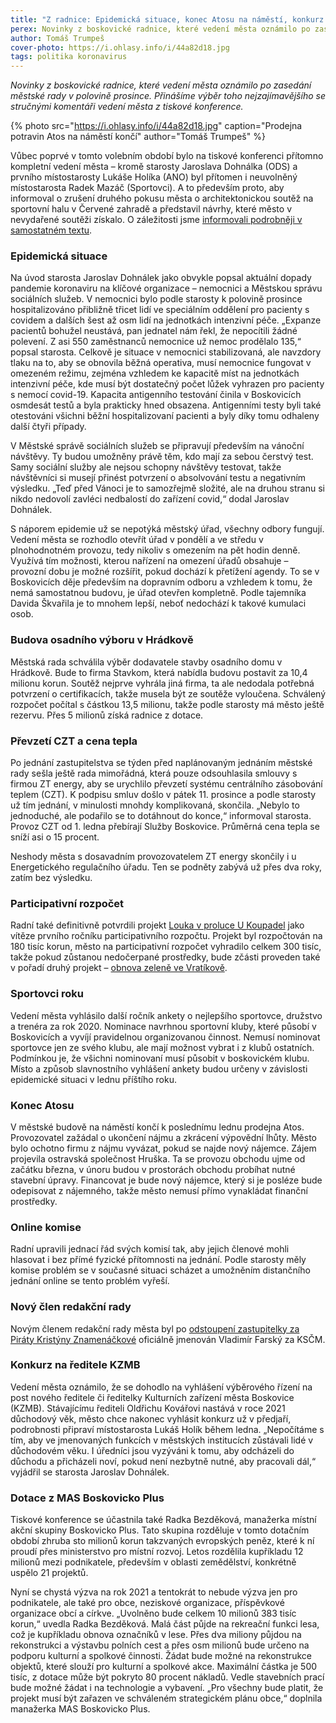 ```yaml
---
title: "Z radnice: Epidemická situace, konec Atosu na náměstí, konkurz na ředitele KZMB"
perex: Novinky z boskovické radnice, které vedení města oznámilo po zasedání městské rady v polovině prosince. Přinášíme výběr toho nejzajímavějšího.
author: Tomáš Trumpeš
cover-photo: https://i.ohlasy.info/i/44a82d18.jpg
tags: politika koronavirus
---
```


*Novinky z boskovické radnice, které vedení města oznámilo po zasedání městské rady v polovině prosince. Přinášíme výběr toho nejzajímavějšího se stručnými komentáři vedení města z tiskové konference.*

{% photo src="https://i.ohlasy.info/i/44a82d18.jpg" caption="Prodejna potravin Atos na náměstí končí" author="Tomáš Trumpeš" %}

Vůbec poprvé v tomto volebním období bylo na tiskové konferenci přítomno kompletní vedení města – kromě starosty Jaroslava Dohnálka (ODS) a prvního místostarosty Lukáše Holíka (ANO) byl přítomen i neuvolněný místostarosta Radek Mazáč (Sportovci). A to především proto, aby informoval o zrušení druhého pokusu města o architektonickou soutěž na sportovní halu v Červené zahradě a představil návrhy, které město v nevydařené soutěži získalo. O záležitosti jsme [informovali podrobněji v samostatném textu](https://ohlasy.info/clanky/2020/12/soutez-zrusena.html).

### Epidemická situace

Na úvod starosta Jaroslav Dohnálek jako obvykle popsal aktuální dopady pandemie koronaviru na klíčové organizace – nemocnici a Městskou správu sociálních služeb. V nemocnici bylo podle starosty k polovině prosince hospitalizováno přibližně třicet lidí ve speciálním oddělení pro pacienty s covidem a dalších šest až osm lidí na jednotkách intenzivní péče. „Expanze pacientů bohužel neustává, pan jednatel nám řekl, že nepocítili žádné polevení. Z asi 550 zaměstnanců nemocnice už nemoc prodělalo 135,“ popsal starosta. Celkově je situace v nemocnici stabilizovaná, ale navzdory tlaku na to, aby se obnovila běžná operativa, musí nemocnice fungovat v omezeném režimu, zejména vzhledem ke kapacitě míst na jednotkách intenzivní péče, kde musí být dostatečný počet lůžek vyhrazen pro pacienty s nemocí covid-19. Kapacita antigenního testování činila v Boskovicích osmdesát testů a byla prakticky hned obsazena. Antigenními testy byli také otestováni všichni běžní hospitalizovaní pacienti a byly díky tomu odhaleny další čtyři případy.

V Městské správě sociálních služeb se připravují především na vánoční návštěvy. Ty budou umožněny právě těm, kdo mají za sebou čerstvý test. Samy sociální služby ale nejsou schopny návštěvy testovat, takže návštěvníci si musejí přinést potvrzení o absolvování testu a negativním výsledku. „Teď před Vánoci je to samozřejmě složité, ale na druhou stranu si nikdo nedovolí zavléci nedbalostí do zařízení covid,“ dodal Jaroslav Dohnálek.

S náporem epidemie už se nepotýká městský úřad, všechny odbory fungují. Vedení města se rozhodlo otevřít úřad v pondělí a ve středu v plnohodnotném provozu, tedy nikoliv s omezením na pět hodin denně. Využívá tím možnosti, kterou nařízení na omezení úřadů obsahuje – provozní dobu je možné rozšířit, pokud dochází k přetížení agendy. To se v Boskovicích děje především na dopravním odboru a vzhledem k tomu, že nemá samostatnou budovu, je úřad otevřen kompletně. Podle tajemníka Davida Škvařila je to mnohem lepší, neboť nedochází k takové kumulaci osob. 

### Budova osadního výboru v Hrádkově

Městská rada schválila výběr dodavatele stavby osadního domu v Hrádkově. Bude to firma Stavkom, která nabídla budovu postavit za 10,4 milionu korun. Soutěž nejprve vyhrála jiná firma, ta ale nedodala potřebná potvrzení o certifikacích, takže musela být ze soutěže vyloučena. Schválený rozpočet počítal s částkou 13,5 milionu, takže podle starosty má město ještě rezervu. Přes 5 milionů získá radnice z dotace. 

### Převzetí CZT a cena tepla

Po jednání zastupitelstva se týden před naplánovaným jednáním městské rady sešla ještě rada mimořádná, která pouze odsouhlasila smlouvy s firmou ZT energy, aby se urychlilo převzetí systému centrálního zásobování teplem (CZT). K podpisu smluv došlo v pátek 11. prosince a podle starosty už tím jednání, v minulosti mnohdy komplikovaná, skončila. „Nebylo to jednoduché, ale podařilo se to dotáhnout do konce,“ informoval starosta. Provoz CZT od 1. ledna přebírají Služby Boskovice. Průměrná cena tepla se sníží asi o 15 procent.

Neshody města s dosavadním provozovatelem ZT energy skončily i u Energetického regulačního úřadu. Ten se podněty zabývá už přes dva roky, zatím bez výsledku.

### Participativní rozpočet

Radní také definitivně potvrdili projekt [Louka v proluce U Koupadel](https://ohlasy.info/clanky/2020/12/soutez-zrusena.html) jako vítěze prvního ročníku participativního rozpočtu. Projekt byl rozpočtován na 180 tisíc korun, město na participativní rozpočet vyhradilo celkem 300 tisíc, takže pokud zůstanou nedočerpané prostředky, bude zčásti proveden také v pořadí druhý projekt – [obnova zeleně ve Vratíkově](https://boskovice.pincity.cz/participativni-projekt/6).

### Sportovci roku

Vedení města vyhlásilo další ročník ankety o nejlepšího sportovce, družstvo a trenéra za rok 2020. Nominace navrhnou sportovní kluby, které působí v Boskovicích a vyvíjí pravidelnou organizovanou činnost. Nemusí nominovat sportovce jen ze svého klubu, ale mají možnost vybrat i z klubů ostatních. Podmínkou je, že všichni nominovaní musí působit v boskovickém klubu. Místo a způsob slavnostního vyhlášení ankety budou určeny v závislosti epidemické situaci v lednu příštího roku.

### Konec Atosu

V městské budově na náměstí končí k poslednímu lednu prodejna Atos. Provozovatel zažádal o ukončení nájmu a zkrácení výpovědní lhůty. Město bylo ochotno firmu z nájmu vyvázat, pokud se najde nový nájemce. Zájem projevila ostravská společnost Hruška. Ta se provozu obchodu ujme od začátku března, v únoru budou v prostorách obchodu probíhat nutné stavební úpravy. Financovat je bude nový nájemce, který si je posléze bude odepisovat z nájemného, takže město nemusí přímo vynakládat finanční prostředky.

### Online komise

Radní upravili jednací řád svých komisí tak, aby jejich členové mohli hlasovat i bez přímé fyzické přítomnosti na jednání. Podle starosty měly komise problém se v současné situaci scházet a umožněním distančního jednání online se tento problém vyřeší.

### Nový člen redakční rady

Novým členem redakční rady města byl po [odstoupení zastupitelky za Piráty Kristýny Znamenáčkové](https://ohlasy.info/clanky/2020/12/znamenackova-zpravodaj.html) oficiálně jmenován Vladimír Farský za KSČM.

### Konkurz na ředitele KZMB

Vedení města oznámilo, že se dohodlo na vyhlášení výběrového řízení na post nového ředitele či ředitelky Kulturních zařízení města Boskovice (KZMB). Stávajícímu řediteli Oldřichu Kovářovi nastává v roce 2021 důchodový věk, město chce nakonec vyhlásit konkurz už v předjaří, podrobnosti připraví místostarosta Lukáš Holík během ledna. „Nepočítáme s tím, aby ve jmenovaných funkcích v městských institucích zůstávali lidé v důchodovém věku. I úředníci jsou vyzýváni k tomu, aby odcházeli do důchodu a přicházeli noví, pokud není nezbytně nutné, aby pracovali dál,“ vyjádřil se starosta Jaroslav Dohnálek.

### Dotace z MAS Boskovicko Plus

Tiskové konference se účastnila také Radka Bezděková, manažerka místní akční skupiny Boskovicko Plus. Tato skupina rozděluje v tomto dotačním období zhruba sto milionů korun takzvaných evropských peněz, které k ní proudí přes ministerstvo pro místní rozvoj. Letos rozdělila kupříkladu 12 milionů mezi podnikatele, především v oblasti zemědělství, konkrétně uspělo 21 projektů. 

Nyní se chystá výzva na rok 2021 a tentokrát to nebude výzva jen pro podnikatele, ale také pro obce, neziskové organizace, příspěvkové organizace obcí a církve. „Uvolněno bude celkem 10 milionů 383 tisíc korun,“ uvedla Radka Bezděková. Malá část půjde na rekreační funkci lesa, což je kupříkladu obnova označníků v lese. Přes dva miliony půjdou na rekonstrukci a výstavbu polních cest a přes osm milionů bude určeno na podporu kulturní a spolkové činnosti. Žádat bude možné na rekonstrukce objektů, které slouží pro kulturní a spolkové akce. Maximální částka je 500 tisíc, z dotace může být pokryto 80 procent nákladů. Vedle stavebních prací bude možné žádat i na technologie a vybavení. „Pro všechny bude platit, že projekt musí být zařazen ve schváleném strategickém plánu obce,“ doplnila manažerka MAS Boskovicko Plus.
